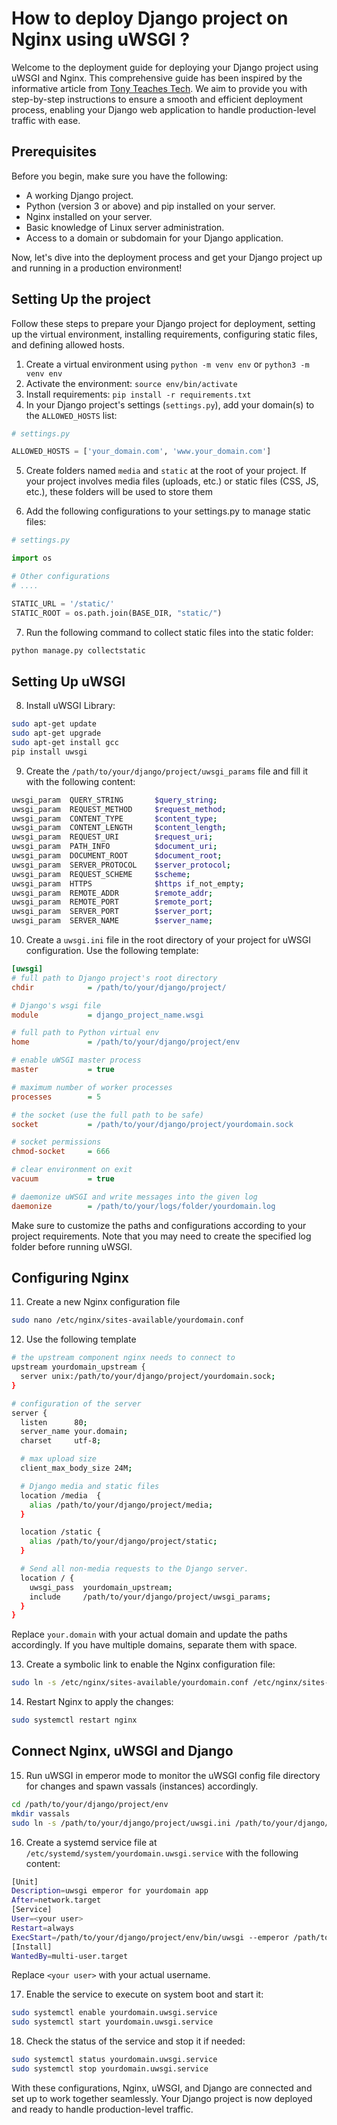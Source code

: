 # How to deploy Django project on Nginx using uWSGI ?

Welcome to the deployment guide for deploying your Django project using uWSGI and Nginx. This comprehensive guide has been inspired by the informative article from [Tony Teaches Tech](https://tonyteaches.tech/django-nginx-uwsgi-tutorial/). We aim to provide you with step-by-step instructions to ensure a smooth and efficient deployment process, enabling your Django web application to handle production-level traffic with ease.

## Prerequisites

Before you begin, make sure you have the following:

- A working Django project.
- Python (version 3 or above) and pip installed on your server.
- Nginx installed on your server.
- Basic knowledge of Linux server administration.
- Access to a domain or subdomain for your Django application.

Now, let's dive into the deployment process and get your Django project up and running in a production environment!

## Setting Up the project

Follow these steps to prepare your Django project for deployment, setting up the virtual environment, installing requirements, configuring static files, and defining allowed hosts.

1. Create a virtual environment using `python -m venv env` or  `python3 -m venv env`
2. Activate the environment: `source env/bin/activate`
3. Install requirements: `pip install -r requirements.txt`
4. In your Django project's settings (`settings.py`), add your domain(s) to the `ALLOWED_HOSTS` list:

```python
# settings.py

ALLOWED_HOSTS = ['your_domain.com', 'www.your_domain.com']
```

5. Create folders named `media` and `static` at the root of your project. If your project involves media files (uploads, etc.) or static files (CSS, JS, etc.), these folders will be used to store them

6. Add the following configurations to your settings.py to manage static files:

```python
# settings.py

import os

# Other configurations
# ....

STATIC_URL = '/static/'
STATIC_ROOT = os.path.join(BASE_DIR, "static/")
```

7. Run the following command to collect static files into the static folder:

```sh
python manage.py collectstatic
```

## Setting Up uWSGI

8. Install uWSGI Library:

```sh
sudo apt-get update
sudo apt-get upgrade
sudo apt-get install gcc
pip install uwsgi
```

9. Create the `/path/to/your/django/project/uwsgi_params` file and fill it with the following content:

```sh
uwsgi_param  QUERY_STRING       $query_string;
uwsgi_param  REQUEST_METHOD     $request_method;
uwsgi_param  CONTENT_TYPE       $content_type;
uwsgi_param  CONTENT_LENGTH     $content_length;
uwsgi_param  REQUEST_URI        $request_uri;
uwsgi_param  PATH_INFO          $document_uri;
uwsgi_param  DOCUMENT_ROOT      $document_root;
uwsgi_param  SERVER_PROTOCOL    $server_protocol;
uwsgi_param  REQUEST_SCHEME     $scheme;
uwsgi_param  HTTPS              $https if_not_empty;
uwsgi_param  REMOTE_ADDR        $remote_addr;
uwsgi_param  REMOTE_PORT        $remote_port;
uwsgi_param  SERVER_PORT        $server_port;
uwsgi_param  SERVER_NAME        $server_name;
```

10. Create a `uwsgi.ini` file in the root directory of your project for uWSGI configuration. Use the following template:

```ini
[uwsgi]
# full path to Django project's root directory
chdir            = /path/to/your/django/project/

# Django's wsgi file
module           = django_project_name.wsgi

# full path to Python virtual env
home             = /path/to/your/django/project/env

# enable uWSGI master process
master           = true

# maximum number of worker processes
processes        = 5

# the socket (use the full path to be safe)
socket           = /path/to/your/django/project/yourdomain.sock

# socket permissions
chmod-socket     = 666

# clear environment on exit
vacuum           = true

# daemonize uWSGI and write messages into the given log
daemonize        = /path/to/your/logs/folder/yourdomain.log
```

Make sure to customize the paths and configurations according to your project requirements. Note that you may need to create the specified log folder before running uWSGI.

## Configuring Nginx

11. Create a new Nginx configuration file

```sh
sudo nano /etc/nginx/sites-available/yourdomain.conf
```

12. Use the following template

```sh
# the upstream component nginx needs to connect to
upstream yourdomain_upstream {
  server unix:/path/to/your/django/project/yourdomain.sock;
}

# configuration of the server
server {
  listen      80;
  server_name your.domain;
  charset     utf-8;

  # max upload size
  client_max_body_size 24M;

  # Django media and static files
  location /media  {
    alias /path/to/your/django/project/media;
  }

  location /static {
    alias /path/to/your/django/project/static;
  }

  # Send all non-media requests to the Django server.
  location / {
    uwsgi_pass  yourdomain_upstream;
    include     /path/to/your/django/project/uwsgi_params;
  }
}
```
Replace `your.domain` with your actual domain and update the paths accordingly. If you have multiple domains, separate them with space.

13. Create a symbolic link to enable the Nginx configuration file:

```sh
sudo ln -s /etc/nginx/sites-available/yourdomain.conf /etc/nginx/sites-enabled/
```

14. Restart Nginx to apply the changes:

```sh
sudo systemctl restart nginx
```

## Connect Nginx, uWSGI and Django

15. Run uWSGI in emperor mode to monitor the uWSGI config file directory for changes and spawn vassals (instances) accordingly.

```sh
cd /path/to/your/django/project/env
mkdir vassals
sudo ln -s /path/to/your/django/project/uwsgi.ini /path/to/your/django/project/env/vassals/
```

16. Create a systemd service file at `/etc/systemd/system/yourdomain.uwsgi.service` with the following content:

```sh
[Unit]
Description=uwsgi emperor for yourdomain app
After=network.target
[Service]
User=<your user>
Restart=always
ExecStart=/path/to/your/django/project/env/bin/uwsgi --emperor /path/to/your/django/project/env/vassals --uid www-data --gid www-data
[Install]
WantedBy=multi-user.target
```
Replace `<your user>` with your actual username.

17. Enable the service to execute on system boot and start it:

```sh
sudo systemctl enable yourdomain.uwsgi.service
sudo systemctl start yourdomain.uwsgi.service
```

18. Check the status of the service and stop it if needed:

```sh
sudo systemctl status yourdomain.uwsgi.service
sudo systemctl stop yourdomain.uwsgi.service
```

With these configurations, Nginx, uWSGI, and Django are connected and set up to work together seamlessly. Your Django project is now deployed and ready to handle production-level traffic.
